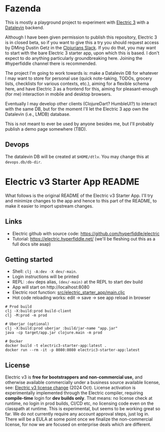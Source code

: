# Fazenda

This is mostly a playground project to experiment with [Electric 3](https://github.com/hyperfiddle/electric) with a [Datalevin](https://github.com/juji-io/datalevin) backend.

Although I have been given permission to publish this repository, Electric 3 is in closed beta, so if you want to give this a try you should request access by DMing Dustin Getz in the [Clojurians Slack](https://clojurians.slack.com).  If you do that, you may want to start with the bare Electric 3 starter app, upon which this is based.  I don't expect to do anything particularly groundbreaking here.  Joining the #hyperfiddle channel there is recommended.

The project I'm going to work towards is: make a Datalevin DB for whatever I may want to store for personal use (quick note-taking, TODOs, grocery lists, checklists for various contexts, etc.), aiming for a flexible schema here, and have Electric 3 as a frontend for this, aiming for pleasant-enough (for me) interaction in mobile and desktop browsers.

Eventually I may develop other clients (ClojureDart?  HumbleUI?) to interact with the same DB, but for the moment I'll let the Electric 3 app own the Datalevin (i.e., LMDB) database.

This is not meant to ever be used by anyone besides me, but I'll probably publish a demo page somewhere (TBD).

## Devops

The datalevin DB will be created at `$HOME/dtlv`. You may change this at `devops.db/db-dir`.

# Electric v3 Starter App README

What follows is the original README of the Electric v3 Starter App.  I'll try and minimize changes to the app and hence to this part of the README, to make it easier to import upstream changes.

## Links

* Electric github with source code: https://github.com/hyperfiddle/electric
* Tutorial: https://electric.hyperfiddle.net/ (we'll be fleshing out this as a full docs site asap)

## Getting started

* Shell: `clj -A:dev -X dev/-main`. 
* Login instructions will be printed
* REPL: `:dev` deps alias, `(dev/-main)` at the REPL to start dev build
* App will start on http://localhost:8080
* Electric root function: [src/electric_starter_app/main.cljc](src/electric_starter_app/main.cljc)
* Hot code reloading works: edit -> save -> see app reload in browser

```shell
# Prod build
clj -X:build:prod build-client
clj -M:prod -m prod

# Uberjar (optional)
clj -X:build:prod uberjar :build/jar-name "app.jar"
java -cp target/app.jar clojure.main -m prod

# Docker
docker build -t electric3-starter-app:latest .
docker run --rm -it -p 8080:8080 electric3-starter-app:latest
```

## License
Electric v3 is **free for bootstrappers and non-commercial use,** and otherwise available commercially under a business source available license, see: [Electric v3 license change](https://tana.pub/lQwRvGRaQ7hM/electric-v3-license-change) (2024 Oct). License activation is experimentally implemented through the Electric compiler, requiring **compile-time** login for **dev builds only**. That means: no license check at runtime, no login in prod builds, CI/CD etc, no licensing code even on the classpath at runtime. This is experimental, but seems to be working great so far. We do not currently require any account approval steps, just log in. There will be a EULA at some point once we finalize the non-commercial license, for now we are focused on enterprise deals which are different.

